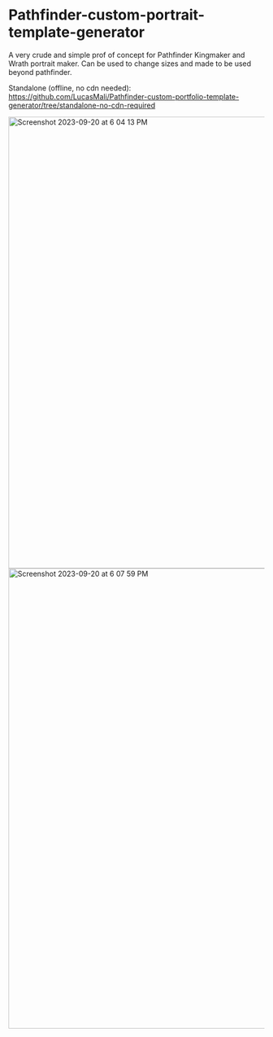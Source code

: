 # Pathfinder-custom-portrait-template-generator
A very crude and simple prof of concept for Pathfinder Kingmaker and Wrath portrait maker. Can be used to change sizes and made to be used beyond pathfinder.

Standalone (offline, no cdn needed): https://github.com/LucasMali/Pathfinder-custom-portfolio-template-generator/tree/standalone-no-cdn-required

<img width="887" alt="Screenshot 2023-09-20 at 6 04 13 PM" src="https://github.com/LucasMali/Pathfinder-custom-portfolio-template-generator/assets/4554407/f9b79768-4f02-4d62-b218-c5bfb3ef4ffb">

<img width="904" alt="Screenshot 2023-09-20 at 6 07 59 PM" src="https://github.com/LucasMali/Pathfinder-custom-portfolio-template-generator/assets/4554407/1e17a537-1486-48fd-80c1-8d77eefabea0">
